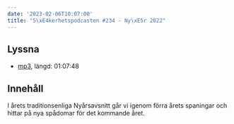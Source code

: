 ```yaml
---
date: '2023-02-06T10:07:00'
title: "S\xE4kerhetspodcasten #234 - Ny\xE5r 2022"
---
```

## Lyssna
* [mp3](https://traffic.libsyn.com/secure/sakerhetspodcasten/2023-01-18_Nyr2022.mp3?dest-id=117848), längd: 01:07:48

## Innehåll
I årets traditionsenliga Nyårsavsnitt går vi igenom förra årets spaningar och hittar
på nya spådomar för det kommande året.
